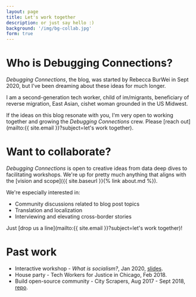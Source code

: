 ```yaml
---
layout: page
title: Let's work together
description: or just say hello :)
background: '/img/bg-collab.jpg'
form: true
---
```


# Who is Debugging Connections?

*Debugging Connections*, the blog, was started by Rebecca BurWei in Sept 2020, but I've been dreaming about these ideas for much longer. 

I am a second-generation tech worker, child of im/migrants, beneficiary of reverse migration, East Asian, cishet woman grounded in the US Midwest.

If the ideas on this blog resonate with you, I'm very open to working together and growing the *Debugging Connections* crew. Please [reach out](mailto:{{ site.email }}?subject=let's work together).

# Want to collaborate? 

*Debugging Connections* is open to creative ideas from data deep dives to facilitating workshops. We're up for pretty much anything that aligns with the [vision and scope]({{ site.baseurl }}{% link about.md %}).

We're especially interested in:
* Community discussions related to blog post topics
* Translation and localization
* Interviewing and elevating cross-border stories

Just [drop us a line](mailto:{{ site.email }}?subject=let's work together)!

# Past work
* Interactive workshop - *What is socialism?*, Jan 2020, <ins>[slides](https://docs.google.com/presentation/d/15OZBm5u9et7mXgUmYk1W_-7DmUQCeiXbnhjioAMHz8Q/edit?usp=sharing)</ins>.
* House party - Tech Workers for Justice in Chicago, Feb 2018.
* Build open-source community - City Scrapers, Aug 2017 - Sept 2018, <ins>[repo](https://github.com/City-Bureau/city-scrapers#city-scrapers)</ins>.